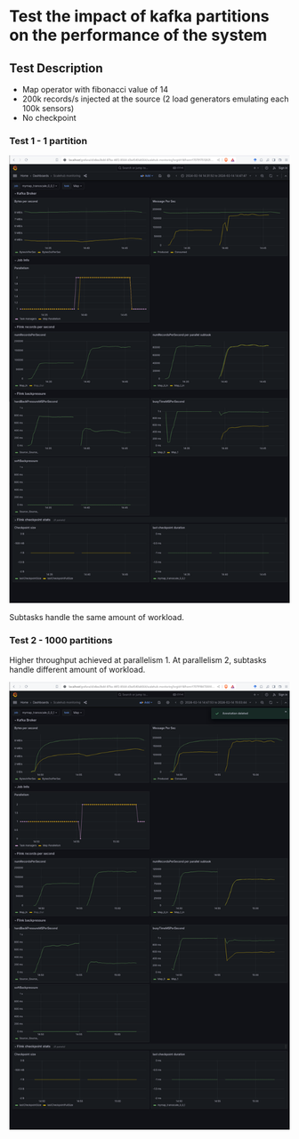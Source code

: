 # Test the impact of kafka partitions on the performance of the system

## Test Description

- Map operator with fibonacci value of 14
- 200k records/s injected at the source (2 load generators emulating each 100k sensors)
- No checkpoint

### Test 1 - 1 partition

![Test with 1 partition](1partition.png)

Subtasks handle the same amount of workload.

### Test 2 - 1000 partitions

Higher throughput achieved at parallelism 1. 
At parallelism 2, subtasks handle different amount of workload.

![Test with 1000 partition](1000partitions.png)